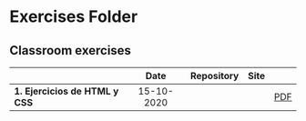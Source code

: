 # Exercises Folder

## Classroom exercises

|                                              |    Date    |     Repository       |       Site        |                  |
|:---------------------------------------------|:----------:|:--------------------:|:-----------------:|:-----------------|
| **1.  Ejercicios de HTML y CSS**             | 15-10-2020 |                      |                   | [PDF][e001-doc]  |

[e001-doc]:      ./assets/1602839413_ejercicios_html_css.pdf             "Abrir documento de requisitos"
